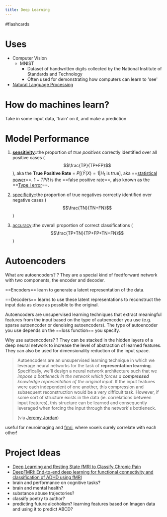 ```yaml
---
title: Deep Learning
---
```


#flashcards 

# Uses

- Computer Vision
    - MNIST
        - Dataset of handwritten digits collected by the National Institute of Standards and Technology
        - Often used for demonstrating how computers can learn to 'see'
- [Natural Language Processing](notes/statistics/Natural-Language-Processing.md)


# How do machines learn?

Take in some input data, 'train' on it, and make a prediction

# Model Performance
1) **[sensitivity](notes/statistics/sensitivity.md)**::the proportion of *true positives* correctly identified over all  positive cases ($$\frac{TP}{TP+FP}$$), aka the **True Positive Rate** = $P[(\hat{Y}(X)=1|H_1\text{ is true}]$, aka ==[statistical power](notes/statistics/statistical-power.md)==. $1-TPR$ is the ==false positive rate==, also known as the ==[Type I error](notes/statistics/Type-I-error.md)==.
<!--SR:2021-08-12,16,250-->

<!--SR:!2021-07-18,3,250!2021-07-20,4,250!2021-07-19,3,250!2021-07-18,2,250-->

2) [specificity](notes/statistics/specificity.md)::the proportion of true negatives correctly identified over negative cases ($$\frac{TN}{TN+FN}$$)
<!--SR:2021-08-20,22,230-->

3) [accuracy](notes/statistics/accuracy.md)::the overall proportion of correct classifications ($$\frac{TP+TN}{TP+FP+TN+FN}$$)
<!--SR:2021-07-27,8,250-->

<!--SR:!2021-07-23,10,250-->

# Autoencoders
What are autoencoders?
?
They are a special kind of feedforward network with two components, the encoder and decoder.
<!--SR:2021-07-21,2,250--> 

==Encoders== learn to generate a latent representation of the data.
<!--SR:!2021-08-12,16,250--> 

==Decoders== learns to use these latent representations to reconstruct the input data as close as possible to the original.
<!--SR:!2021-08-05,9,230-->

Autoencoders are unsupervised learning techniques that extract meaningful features from the input based on the type of autoencoder you use (e.g. sparse autoencoder or denoising autoencoders). The type of autoencoder you use depends on the ==loss function== you specify.
<!--SR:!2021-08-14,18,230-->

Why use autoencoders?
?
They can be stacked in the hidden layers of a deep neural network to increase the level of abstraction of learned features. They can also be used for dimensionality reduction of the input space.
<!--SR:2021-07-30,3,210-->

> Autoencoders are an unsupervised learning technique in which we leverage neural networks for the task of **representation learning**. Specifically, we'll design a neural network architecture such that we _impose a bottleneck in the network which forces a **compressed** knowledge representation of the original input_. If the input features were each independent of one another, this compression and subsequent reconstruction would be a very difficult task. However, if some sort of structure exists in the data (ie. correlations between input features), this structure can be learned and consequently leveraged when forcing the input through the network's bottleneck.
> 
> (via [Jeremy Jordan](https://www.jeremyjordan.me/autoencoders/))

useful for neuroimaging and [fmri](notes/neuro/fmri.md), where voxels surely correlate with each other!

# Project Ideas
- [Deep Learning and Resting State fMRI to Classify Chronic Pain](https://www.frontiersin.org/articles/10.3389/fnins.2019.01313/full)
- [DeepFMRI: End-to-end deep learning for functional connectivity and classification of ADHD using fMRI](https://www.sciencedirect.com/science/article/abs/pii/S0165027019303632)
- brain and performance on cognitive tasks?
- brain and mental health?
- substance abuse trajectories?
- classify poetry to author?
- predicting future alcoholism? learning features based on Imagen data and using it to predict ABCD? 